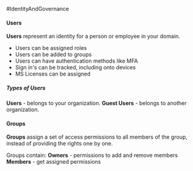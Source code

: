 #IdentityAndGovernance 

#### Users
**Users** represent an identity for a person or employee in your domain. 
- Users can be assigned roles
- Users can be added to groups
- Users can have authentication methods like MFA
- Sign in's can be tracked, including onto devices
- MS Licenses can be assigned

##### Types of Users
**Users** - belongs to your organization.
**Guest Users** - belongs to another organization.

#### Groups
**Groups** assign a set of access permissions to all members of the group, instead of providing the rights one by one.

Groups contain:
**Owners** - permissions to add and remove members
**Members** - get assigned permissions